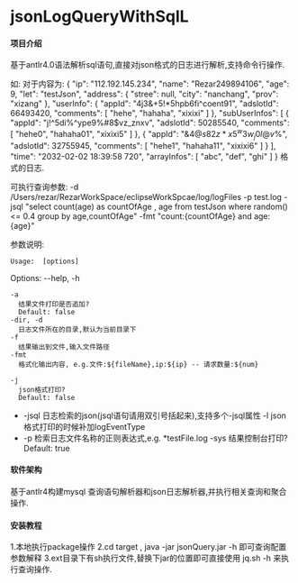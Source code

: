 # jsonLogQueryWithSqlL

#### 项目介绍
基于antlr4.0语法解析sql语句,直接对json格式的日志进行解析,支持命令行操作.

如:
对于内容为:
    {
    "ip": "112.192.145.234",
    "name": "Rezar249894106",
    "age": 9,
    "let": "testJson",
    "address": {
        "stree": null,
        "city": "nanchang",
        "prov": "xizang"
    },
    "userInfo": {
        "appId": "4j3&+5!*5hpb6fi^coent91",
        "adslotId": 66493420,
        "comments": [
            "hehe",
            "hahaha",
            "xixixi"
        ]
    },
    "subUserInfos": [
        {
            "appId": "j!^5di%^ype9%#8$vz_znxv",
            "adslotId": 50285540,
            "comments": [
                "hehe0",
                "hahaha01",
                "xixixi5"
            ]
        },
        {
            "appId": "&$4@s82z*x5^w3w_j0l@v$%",
            "adslotId": 32755945,
            "comments": [
                "hehe1",
                "hahaha11",
                "xixixi6"
            ]
        }
    ],
    "time": "2032-02-02 18:39:58 720",
    "arrayInfos": [
        "abc",
        "def",
        "ghi"
    ]
}
    格式的日志.
    
可执行查询参数:
    -d /Users/rezar/RezarWorkSpace/eclipseWorkSpcae/log/logFiles -p test.log -jsql "select count(age) as countOfAge , age  from testJson where random() <= 0.4 group by age,countOfAge"   -fmt "count:{countOfAge} and age:{age}"

参数说明:

    Usage:  [options]
  Options:
    --help, -h

    -a
      结果文件打印是否追加?
      Default: false
    -dir, -d
      日志文件所在的目录,默认为当前目录下
    -f
      结果输出到文件,输入文件路径
    -fmt
      格式化输出内容, e.g.文件:${fileName},ip:${ip} -- 请求数量:${num}

    -j
      json格式打印?
      Default: false
      
  * -jsql
      日志检索的json(jsql语句请用双引号括起来),支持多个-jsql属性
    -l
      json格式打印的时候补加logEventType
  * -p
      检索日志文件名称的正则表达式,e.g. *testFile.log
    -sys
      结果控制台打印?
      Default: true

#### 软件架构
基于antlr4构建mysql 查询语句解析器和json日志解析器,并执行相关查询和聚合操作.


#### 安装教程

1.本地执行package操作
2.cd target , java -jar jsonQuery.jar -h 即可查询配置参数解释
3.ext目录下有sh执行文件,替换下jar的位置即可直接使用 jq.sh -h 来执行查询操作.

